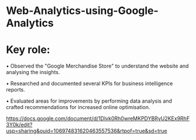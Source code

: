 # Web-Analytics-using-Google-Analytics
# Key role:
•	Observed the "Google Merchandise Store" to understand the website and analysing the insights.

•	Researched and documented several KPIs for business intelligence reports.

•	Evaluated areas for improvements by performing data analysis and crafted recommendations for increased online optimisation.

https://docs.google.com/document/d/1Dlvk0Rh0wreMKPDYBRyU2KEx9RhF3Y0k/edit?usp=sharing&ouid=106974831620463557536&rtpof=true&sd=true

